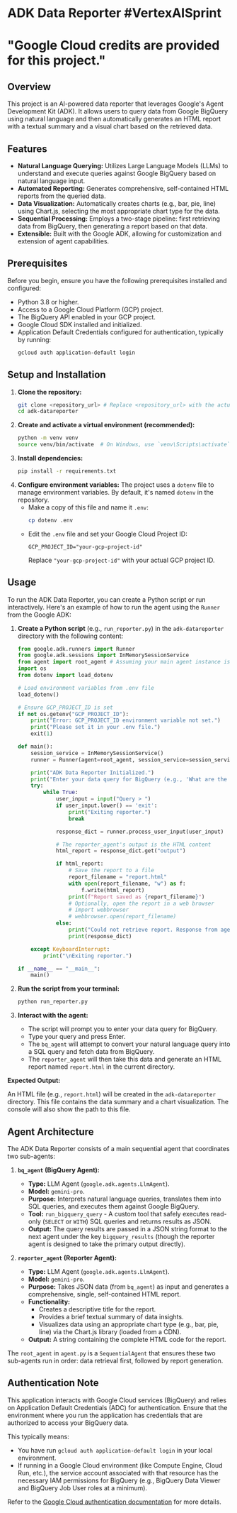 # ADK Data Reporter #VertexAISprint

# "Google Cloud credits are provided for this project."

## Overview

This project is an AI-powered data reporter that leverages Google's Agent Development Kit (ADK). It allows users to query data from Google BigQuery using natural language and then automatically generates an HTML report with a textual summary and a visual chart based on the retrieved data.

## Features

- **Natural Language Querying:** Utilizes Large Language Models (LLMs) to understand and execute queries against Google BigQuery based on natural language input.
- **Automated Reporting:** Generates comprehensive, self-contained HTML reports from the queried data.
- **Data Visualization:** Automatically creates charts (e.g., bar, pie, line) using Chart.js, selecting the most appropriate chart type for the data.
- **Sequential Processing:** Employs a two-stage pipeline: first retrieving data from BigQuery, then generating a report based on that data.
- **Extensible:** Built with the Google ADK, allowing for customization and extension of agent capabilities.

## Prerequisites

Before you begin, ensure you have the following prerequisites installed and configured:

- Python 3.8 or higher.
- Access to a Google Cloud Platform (GCP) project.
- The BigQuery API enabled in your GCP project.
- Google Cloud SDK installed and initialized.
- Application Default Credentials configured for authentication, typically by running:
  ```bash
  gcloud auth application-default login
  ```

## Setup and Installation

1.  **Clone the repository:**
    ```bash
    git clone <repository_url> # Replace <repository_url> with the actual URL
    cd adk-datareporter
    ```
2.  **Create and activate a virtual environment (recommended):**
    ```bash
    python -m venv venv
    source venv/bin/activate  # On Windows, use `venv\Scripts\activate`
    ```
3.  **Install dependencies:**
    ```bash
    pip install -r requirements.txt
    ```
4.  **Configure environment variables:**
    The project uses a `dotenv` file to manage environment variables. By default, it's named `dotenv` in the repository.
    *   Make a copy of this file and name it `.env`:
        ```bash
        cp dotenv .env
        ```
    *   Edit the `.env` file and set your Google Cloud Project ID:
        ```
        GCP_PROJECT_ID="your-gcp-project-id"
        ```
        Replace `"your-gcp-project-id"` with your actual GCP project ID.

## Usage

To run the ADK Data Reporter, you can create a Python script or run interactively. Here's an example of how to run the agent using the `Runner` from the Google ADK:

1.  **Create a Python script** (e.g., `run_reporter.py`) in the `adk-datareporter` directory with the following content:

    ```python
    from google.adk.runners import Runner
    from google.adk.sessions import InMemorySessionService
    from agent import root_agent # Assuming your main agent instance is root_agent in agent.py
    import os
    from dotenv import load_dotenv

    # Load environment variables from .env file
    load_dotenv()

    # Ensure GCP_PROJECT_ID is set
    if not os.getenv("GCP_PROJECT_ID"):
        print("Error: GCP_PROJECT_ID environment variable not set.")
        print("Please set it in your .env file.")
        exit(1)

    def main():
        session_service = InMemorySessionService()
        runner = Runner(agent=root_agent, session_service=session_service)

        print("ADK Data Reporter Initialized.")
        print("Enter your data query for BigQuery (e.g., 'What are the total sales per product category last quarter?'):")
        try:
            while True:
                user_input = input("Query > ")
                if user_input.lower() == 'exit':
                    print("Exiting reporter.")
                    break

                response_dict = runner.process_user_input(user_input)

                # The reporter_agent's output is the HTML content
                html_report = response_dict.get("output")

                if html_report:
                    # Save the report to a file
                    report_filename = "report.html"
                    with open(report_filename, "w") as f:
                        f.write(html_report)
                    print(f"Report saved as {report_filename}")
                    # Optionally, open the report in a web browser
                    # import webbrowser
                    # webbrowser.open(report_filename)
                else:
                    print("Could not retrieve report. Response from agent:")
                    print(response_dict)

        except KeyboardInterrupt:
            print("\nExiting reporter.")

    if __name__ == "__main__":
        main()
    ```

2.  **Run the script from your terminal:**
    ```bash
    python run_reporter.py
    ```

3.  **Interact with the agent:**
    *   The script will prompt you to enter your data query for BigQuery.
    *   Type your query and press Enter.
    *   The `bq_agent` will attempt to convert your natural language query into a SQL query and fetch data from BigQuery.
    *   The `reporter_agent` will then take this data and generate an HTML report named `report.html` in the current directory.

**Expected Output:**

An HTML file (e.g., `report.html`) will be created in the `adk-datareporter` directory. This file contains the data summary and a chart visualization. The console will also show the path to this file.

## Agent Architecture

The ADK Data Reporter consists of a main sequential agent that coordinates two sub-agents:

1.  **`bq_agent` (BigQuery Agent):**
    *   **Type:** LLM Agent (`google.adk.agents.LlmAgent`).
    *   **Model:** `gemini-pro`.
    *   **Purpose:** Interprets natural language queries, translates them into SQL queries, and executes them against Google BigQuery.
    *   **Tool:** `run_bigquery_query` - A custom tool that safely executes read-only (`SELECT` or `WITH`) SQL queries and returns results as JSON.
    *   **Output:** The query results are passed in a JSON string format to the next agent under the key `bigquery_results` (though the reporter agent is designed to take the primary output directly).

2.  **`reporter_agent` (Reporter Agent):**
    *   **Type:** LLM Agent (`google.adk.agents.LlmAgent`).
    *   **Model:** `gemini-pro`.
    *   **Purpose:** Takes JSON data (from `bq_agent`) as input and generates a comprehensive, single, self-contained HTML report.
    *   **Functionality:**
        *   Creates a descriptive title for the report.
        *   Provides a brief textual summary of data insights.
        *   Visualizes data using an appropriate chart type (e.g., bar, pie, line) via the Chart.js library (loaded from a CDN).
    *   **Output:** A string containing the complete HTML code for the report.

The `root_agent` in `agent.py` is a `SequentialAgent` that ensures these two sub-agents run in order: data retrieval first, followed by report generation.

## Authentication Note

This application interacts with Google Cloud services (BigQuery) and relies on Application Default Credentials (ADC) for authentication. Ensure that the environment where you run the application has credentials that are authorized to access your BigQuery data.

This typically means:
- You have run `gcloud auth application-default login` in your local environment.
- If running in a Google Cloud environment (like Compute Engine, Cloud Run, etc.), the service account associated with that resource has the necessary IAM permissions for BigQuery (e.g., BigQuery Data Viewer and BigQuery Job User roles at a minimum).

Refer to the [Google Cloud authentication documentation](https://cloud.google.com/docs/authentication/provide-credentials-adc) for more details.


